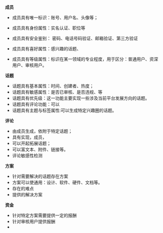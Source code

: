 


**成员**

* 成员具有唯一标识：账号、用户名、头像等；

* 成员具有身份属性：实名认证、职位等

* 成员具有安全鉴别： 密码、电话号码验证、邮箱验证、第三方验证

* 成员具有喜好属性：感兴趣的话题、

* 成员具有等级属性：标识在某一领域的专业程度，用于区分：普通用户、资深用户、审核用户。

**话题**

* 话题具有基本属性：时间、创建者、热度；
* 话题具有敏感属性：是否已审核、是否违规、等
* 话题具有优先级：这一功能主要实现一些涉及当前平台发展方向的话题。
* 话题具有评论功能：可以
* 话题具有主题与标签属性:可以生成特定兴趣圈的话题。


**评论**

* 由成员生成，依附于特定话题；
* 具有实现，成员，
* 可以开起拓展话题；
* 可以富文本、附件、链接等。
* 评论敏感性检测

**方案**

* 针对需要解决的话题存在方案
* 方案可以使通用：设计、软件、硬件、文档等。
* 存在的难点
* 提供的解决方案

**资金**

* 针对特定方案需要提供一定的报酬
* 针对审核用户提供报酬
* 


